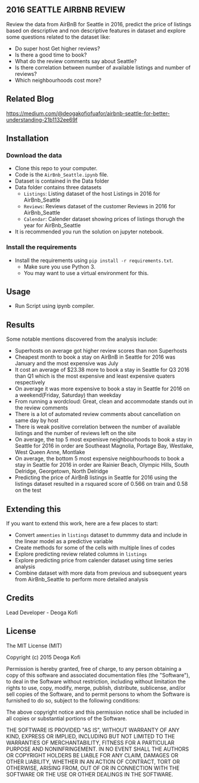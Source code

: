 2016 SEATTLE AIRBNB REVIEW
-----------------------
Review the data from AirBnB for Seattle in 2016, predict the price of listings based on descriptive and non descriptive features in dataset and explore some questions related to the dataset like:
* Do super host Get higher reviews?
* Is there a good time to book?
* What do the review comments say about Seattle?
* Is there correlation between number of available listings and number of reviews?
* Which neighbourhoods cost more?

Related Blog
----------------------
https://medium.com/@deogakofiofuafor/airbnb-seattle-for-better-understanding-21b1132ee69f

Installation
----------------------

### Download the data

* Clone this repo to your computer.
* Code is the `AirBnb_Seattle.ipynb` file.
* Dataset is contained in the Data folder
* Data folder contains three datasets
    * `Listings`: Listing dataset of the host Listings in 2016 for AirBnb_Seattle
    * `Reviews`: Reviews dataset of the customer Reviews in 2016 for AirBnb_Seattle
    * `Calendar`: Calender dataset showing prices of listings thorugh the year for AirBnb_Seattle
* It is recommended you run the solution on jupyter notebook.


### Install the requirements

* Install the requirements using `pip install -r requirements.txt`.
    * Make sure you use Python 3.
    * You may want to use a virtual environment for this.

Usage
-----------------------

* Run Script using ipynb compiler.

Results
-----------------------
Some notable mentions discovered from the analysis include:
  * Superhosts on average got higher review scores than non Superhosts
  * Cheapest month to  book a stay on AirBnB in Seattle for 2016 was January and the most expensive was July
  * It cost an average of $23.38 more to book a stay in Seattle for Q3 2016 than Q1 which is the most expensive and least expensive quaters respectively
  * On average it was more expensive to book a stay in Seattle for 2016 on a weekend(Friday, Saturday) than weekday
  * From running a wordcloud: Great, clean and accommodate stands out in the review comments
  * There is a lot of automated review comments about cancellation on same day by host
  * There is weak positive correlation between the number of available listings and the number of reviews left on the site
  * On average, the top 5 most expenisve neighbourhoods to book a stay in Seattle for 2016 in order are Southeast Magnolia, Portage Bay, Westlake, West Queen Anne, Montlake
  * On average, the bottom 5 most expensive neighbourhoods to book a stay in Seattle for 2016 in order are Rainier Beach, Olympic Hills, South Delridge, Georgetown, North Delridge
  * Predicting the price of AirBnB listings in Seattle for 2016 using the listings dataset resulted in a rsquared score of 0.566 on train and 0.58 on the test

Extending this
-------------------------

If you want to extend this work, here are a few places to start:

* Convert `ammenties` in `listings` dataset to dummmy data and include in the linear model as a predictive variable
* Create methods for some of the cells with multiple lines of codes
* Explore predicting review related columns in `listings`
* Explore predicting price from calender dataset using time series analysis
* Combine dataset with more data from previous and subsequent years from AirBnb_Seattle to perform more detailed analysis


## Credits

Lead Developer - Deoga Kofi


## License

The MIT License (MIT)

Copyright (c) 2015 Deoga Kofi

Permission is hereby granted, free of charge, to any person obtaining a copy of this software and associated documentation files (the "Software"), to deal in the Software without restriction, including without limitation the rights to use, copy, modify, merge, publish, distribute, sublicense, and/or sell copies of the Software, and to permit persons to whom the Software is furnished to do so, subject to the following conditions:

The above copyright notice and this permission notice shall be included in all copies or substantial portions of the Software.

THE SOFTWARE IS PROVIDED "AS IS", WITHOUT WARRANTY OF ANY KIND, EXPRESS OR IMPLIED, INCLUDING BUT NOT LIMITED TO THE WARRANTIES OF MERCHANTABILITY, FITNESS FOR A PARTICULAR PURPOSE AND NONINFRINGEMENT. IN NO EVENT SHALL THE AUTHORS OR COPYRIGHT HOLDERS BE LIABLE FOR ANY CLAIM, DAMAGES OR OTHER LIABILITY, WHETHER IN AN ACTION OF CONTRACT, TORT OR OTHERWISE, ARISING FROM, OUT OF OR IN CONNECTION WITH THE SOFTWARE OR THE USE OR OTHER DEALINGS IN THE SOFTWARE.
